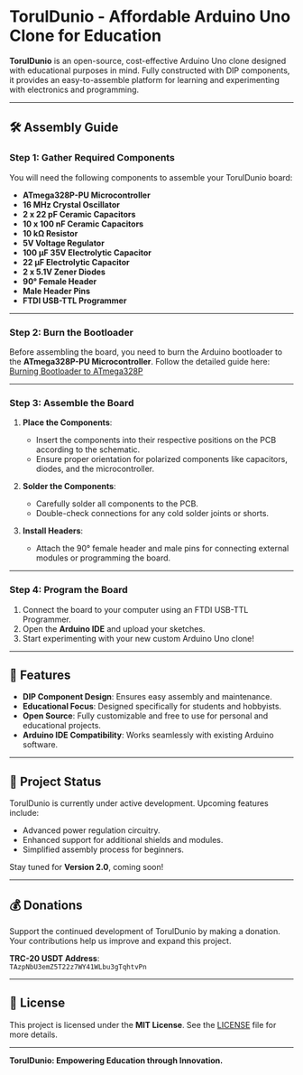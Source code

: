 # TorulDunio - Affordable Arduino Uno Clone for Education

**TorulDunio** is an open-source, cost-effective Arduino Uno clone designed with educational purposes in mind. Fully constructed with DIP components, it provides an easy-to-assemble platform for learning and experimenting with electronics and programming.

---

## 🛠️ Assembly Guide

### Step 1: Gather Required Components
You will need the following components to assemble your TorulDunio board:

- **ATmega328P-PU Microcontroller**
- **16 MHz Crystal Oscillator**
- **2 x 22 pF Ceramic Capacitors**
- **10 x 100 nF Ceramic Capacitors**
- **10 kΩ Resistor**
- **5V Voltage Regulator**
- **100 µF 35V Electrolytic Capacitor**
- **22 µF Electrolytic Capacitor**
- **2 x 5.1V Zener Diodes**
- **90° Female Header**
- **Male Header Pins**
- **FTDI USB-TTL Programmer**

---

### Step 2: Burn the Bootloader
Before assembling the board, you need to burn the Arduino bootloader to the **ATmega328P-PU Microcontroller**. Follow the detailed guide here:  
[Burning Bootloader to ATmega328P](https://www.projehocam.com/arduino-bootloader-yukleme-atmega328p/)

---

### Step 3: Assemble the Board
1. **Place the Components**:
   - Insert the components into their respective positions on the PCB according to the schematic.
   - Ensure proper orientation for polarized components like capacitors, diodes, and the microcontroller.

2. **Solder the Components**:
   - Carefully solder all components to the PCB.
   - Double-check connections for any cold solder joints or shorts.

3. **Install Headers**:
   - Attach the 90° female header and male pins for connecting external modules or programming the board.

---

### Step 4: Program the Board
1. Connect the board to your computer using an FTDI USB-TTL Programmer.
2. Open the **Arduino IDE** and upload your sketches.
3. Start experimenting with your new custom Arduino Uno clone!

---

## 🚀 Features

- **DIP Component Design**: Ensures easy assembly and maintenance.
- **Educational Focus**: Designed specifically for students and hobbyists.
- **Open Source**: Fully customizable and free to use for personal and educational projects.
- **Arduino IDE Compatibility**: Works seamlessly with existing Arduino software.

---

## 📝 Project Status

TorulDunio is currently under active development. Upcoming features include:
- Advanced power regulation circuitry.
- Enhanced support for additional shields and modules.
- Simplified assembly process for beginners.

Stay tuned for **Version 2.0**, coming soon!

---

## 💰 Donations

Support the continued development of TorulDunio by making a donation. Your contributions help us improve and expand this project.

**TRC-20 USDT Address**:  
`TAzpNbU3emZ5T22z7WY41WLbu3gTqhtvPn`



---

## 📜 License

This project is licensed under the **MIT License**. See the [LICENSE](LICENSE) file for more details.

---

**TorulDunio: Empowering Education through Innovation.**
